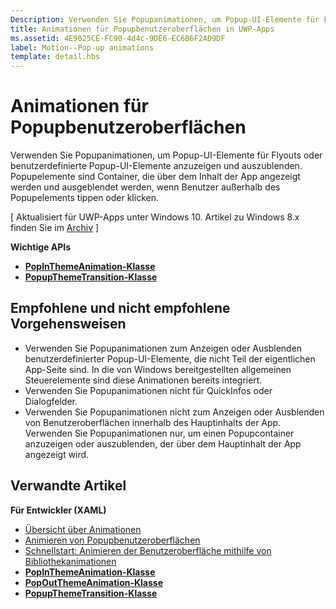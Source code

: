 ```yaml
---
Description: Verwenden Sie Popupanimationen, um Popup-UI-Elemente für Flyouts oder benutzerdefinierte Popup-UI-Elemente anzuzeigen und auszublenden. Popupelemente sind Container, die über dem Inhalt der App angezeigt werden und ausgeblendet werden, wenn Benutzer außerhalb des Popupelements tippen oder klicken.
title: Animationen für Popupbenutzeroberflächen in UWP-Apps
ms.assetid: 4E9025CE-FC90-4d4c-9DE6-EC6B6F2AD9DF
label: Motion--Pop-up animations
template: detail.hbs
---
```


# Animationen für Popupbenutzeroberflächen

Verwenden Sie Popupanimationen, um Popup-UI-Elemente für Flyouts oder benutzerdefinierte Popup-UI-Elemente anzuzeigen und auszublenden. Popupelemente sind Container, die über dem Inhalt der App angezeigt werden und ausgeblendet werden, wenn Benutzer außerhalb des Popupelements tippen oder klicken.

\[ Aktualisiert für UWP-Apps unter Windows 10. Artikel zu Windows 8.x finden Sie im [Archiv](http://go.microsoft.com/fwlink/p/?linkid=619132) \]


**Wichtige APIs**

-   [**PopInThemeAnimation-Klasse**](https://msdn.microsoft.com/library/windows/apps/br210383)
-   [**PopupThemeTransition-Klasse**](https://msdn.microsoft.com/library/windows/apps/hh969172)



## Empfohlene und nicht empfohlene Vorgehensweisen


-   Verwenden Sie Popupanimationen zum Anzeigen oder Ausblenden benutzerdefinierter Popup-UI-Elemente, die nicht Teil der eigentlichen App-Seite sind. In die von Windows bereitgestellten allgemeinen Steuerelemente sind diese Animationen bereits integriert.
-   Verwenden Sie Popupanimationen nicht für QuickInfos oder Dialogfelder.
-   Verwenden Sie Popupanimationen nicht zum Anzeigen oder Ausblenden von Benutzeroberflächen innerhalb des Hauptinhalts der App. Verwenden Sie Popupanimationen nur, um einen Popupcontainer anzuzeigen oder auszublenden, der über dem Hauptinhalt der App angezeigt wird.

## Verwandte Artikel

**Für Entwickler (XAML)**
* [Übersicht über Animationen](https://msdn.microsoft.com/library/windows/apps/mt187350)
* [Animieren von Popupbenutzeroberflächen](https://msdn.microsoft.com/library/windows/apps/xaml/jj649433)
* [Schnellstart: Animieren der Benutzeroberfläche mithilfe von Bibliothekanimationen](https://msdn.microsoft.com/library/windows/apps/xaml/hh452703)
* [**PopInThemeAnimation-Klasse**](https://msdn.microsoft.com/library/windows/apps/br210383)
* [**PopOutThemeAnimation-Klasse**](https://msdn.microsoft.com/library/windows/apps/br210391)
* [**PopupThemeTransition-Klasse**](https://msdn.microsoft.com/library/windows/apps/hh969172)

 

 






<!--HONumber=Mar16_HO3-->


